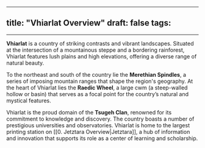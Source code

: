 
---
title: "Vhiarlat Overview"
draft: false
tags:
  - 
---


**Vhiarlat** is a country of striking contrasts and vibrant landscapes. Situated at the intersection of a mountainous steppe and a bordering rainforest, Vhiarlat features lush plains and high elevations, offering a diverse range of natural beauty.

To the northeast and south of the country lie the **Merethian Spindles**, a series of imposing mountain ranges that shape the region's geography. At the heart of Vhiarlat lies the **Raedic Wheel**, a large cwm (a steep-walled hollow or basin) that serves as a focal point for the country’s natural and mystical features.

Vhiarlat is the proud domain of the **Tsugeh Clan**, renowned for its commitment to knowledge and discovery. The country boasts a number of prestigious universities and observatories. Vhiarlat is home to the largest printing station on [[0. Jetztara Overview|Jetztara]], a hub of information and innovation that supports its role as a center of learning and scholarship. 